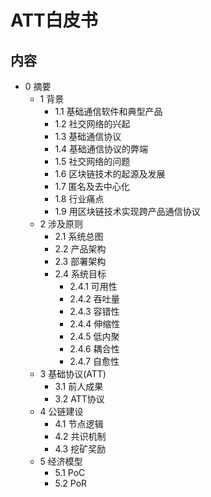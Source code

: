 # ATT白皮书

## 内容

- 0 摘要
  - 1 背景
    - 1.1 基础通信软件和典型产品
    - 1.2 社交网络的兴起
    - 1.3 基础通信协议
    - 1.4 基础通信协议的弊端
    - 1.5 社交网络的问题
    - 1.6 区块链技术的起源及发展
    - 1.7 匿名及去中心化
    - 1.8 行业痛点
    - 1.9 用区块链技术实现跨产品通信协议
  - 2 涉及原则
    - 2.1 系统总图
    - 2.2 产品架构
    - 2.3 部署架构
    - 2.4 系统目标
      - 2.4.1 可用性
      - 2.4.2 吞吐量
      - 2.4.3 容错性
      - 2.4.4 伸缩性
      - 2.4.5 低内聚
      - 2.4.6 耦合性
      - 2.4.7 自愈性
  - 3 基础协议(ATT)
    - 3.1 前人成果
    - 3.2 ATT协议
  - 4 公链建设
    - 4.1 节点逻辑
    - 4.2 共识机制
    - 4.3 挖矿奖励
  - 5 经济模型
    - 5.1 PoC
    - 5.2 PoR